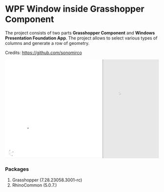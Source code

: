 # WPF Window inside Grasshopper Component

The project consists of two parts **Grasshopper Component** and **Windows Presentation Foundation App**. The project allows to select various types of columns and generate a row of geometry. 

Credits: https://github.com/sonomirco

![DemoColumnGenerator.gif](documentation/DemoColumnGenerator.gif)

### Packages

1. Grasshopper (7.28.23058.3001-rc)
2. RhinoCommon (5.0.7.)